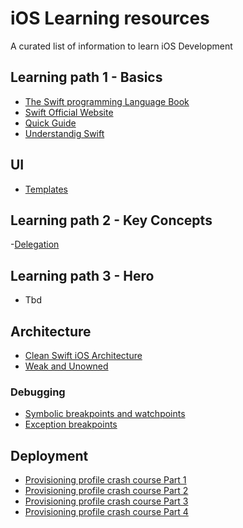 # iOS Learning resources
A curated list of information to learn iOS Development

## Learning path 1 - Basics
- [The Swift programming Language Book](https://books.apple.com/us/book/the-swift-programming-language-swift-5-6/id881256329)
- [Swift Official Website](https://docs.swift.org/swift-book/)
- [Quick Guide](https://learnxinyminutes.com/docs/swift/)
- [Understandig Swift](https://github.com/codepath/ios_guides/wiki/Understanding-Swift)


## UI
- [Templates](https://github.com/bigmountainstudio/Xcode-Templates)

## Learning path 2 - Key Concepts
-[Delegation](https://medium.com/@nimjea/delegation-pattern-in-swift-4-2-f6aca61f4bf5)

## Learning path 3 - Hero
- Tbd

## Architecture
- [Clean Swift iOS Architecture](http://clean-swift.com/clean-swift-ios-architecture/)
- [Weak and Unowned](https://krakendev.io/blog/weak-and-unowned-references-in-swift)

### Debugging
- [Symbolic breakpoints and watchpoints](https://www.bignerdranch.com/blog/xcode-breakpoint-wizardry/)
- [Exception breakpoints](http://blog.manbolo.com/2012/01/23/xcode-tips-1-break-on-exceptions)

## Deployment
- [Provisioning profile crash course Part 1](https://petermolnar.dev/provisioning-profile-crash-course-part-1/) 
- [Provisioning profile crash course Part 2](https://petermolnar.dev/provisioning-profile-crash-course-part-2/) 
- [Provisioning profile crash course Part 3](https://petermolnar.dev/provisioning-profile-crash-course-part-3/) 
- [Provisioning profile crash course Part 4](https://petermolnar.dev/the-provisioning-profile-crash-course-part-4/)
